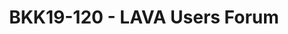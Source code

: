 ---
categories:
- bkk19
description: Continuing our regular Users Forum, for all your questions about LAVA.
image: /assets/images/featured-images/bkk19/BKK19-120.png
session_attendee_num: '39'
session_id: BKK19-120
session_room: Session Room 2 (Lotus 3-4)
session_slot:
  end_time: '2019-04-01 16:55:00'
  start_time: '2019-04-01 16:00:00'
session_speakers:
- speaker_bio: "Long-time assignee into Linaro from Arm<br />\r\nWorking on LAVA for
    over 3 years."
  speaker_company: Arm
  speaker_image: /assets/images/speakers/bkk19/steve-mcintyre.jpg
  speaker_location: Cambridge, UK
  speaker_name: Steve McIntyre
  speaker_position: Principal Software Engineer
  speaker_username: steve.mcintyre
session_track: Automation & CI
tag: session
tags:
- Testing
- Open Source Development
- Tools
- Validation and CI
title: BKK19-120 - LAVA Users Forum
youtube_video_url: https://www.youtube.com/watch?v=xqkACUgAEig
amazon_s3_presentation_url: https://static.linaro.org/connect/bkk19/presentations/bkk19-120.pdf
amazon_s3_video_url: https://static.linaro.org/connect/bkk19/videos/bkk19-120.mp4
---